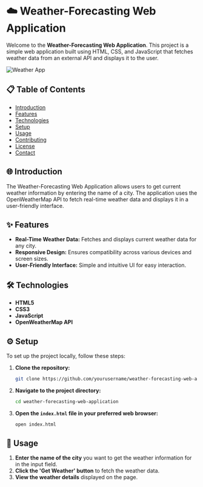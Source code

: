 # ☁️ Weather-Forecasting Web Application

Welcome to the **Weather-Forecasting Web Application**. This project is a simple web application built using HTML, CSS, and JavaScript that fetches weather data from an external API and displays it to the user.

![Weather App](https://vasudevjaiswal.engineer/static/media/weather_project.78c37a715ce2e2773710.png)

## 📋 Table of Contents

- [Introduction](#introduction)
- [Features](#features)
- [Technologies](#technologies)
- [Setup](#setup)
- [Usage](#usage)
- [Contributing](#contributing)
- [License](#license)
- [Contact](#contact)

## 🌐 Introduction

The Weather-Forecasting Web Application allows users to get current weather information by entering the name of a city. The application uses the OpenWeatherMap API to fetch real-time weather data and displays it in a user-friendly interface.

## ✨ Features

- **Real-Time Weather Data:** Fetches and displays current weather data for any city.
- **Responsive Design:** Ensures compatibility across various devices and screen sizes.
- **User-Friendly Interface:** Simple and intuitive UI for easy interaction.

## 🛠 Technologies

- **HTML5**
- **CSS3**
- **JavaScript**
- **OpenWeatherMap API**

## ⚙️ Setup

To set up the project locally, follow these steps:

1. **Clone the repository:**
    ```bash
    git clone https://github.com/yourusername/weather-forecasting-web-applicationo.git
    ```

2. **Navigate to the project directory:**
    ```bash
    cd weather-forecasting-web-application
    ```

3. **Open the `index.html` file in your preferred web browser:**
    ```bash
    open index.html
    ```

## 🚀 Usage

1. **Enter the name of the city** you want to get the weather information for in the input field.
2. **Click the 'Get Weather' button** to fetch the weather data.
3. **View the weather details** displayed on the page.

##
